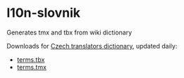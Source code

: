# l10n-slovnik
Generates tmx and tbx from wiki dictionary

Downloads for [Czech translators dictionary][1], updated daily:

* [terms.tbx](http://dl.cihar.com/l10n/terms.tbx)
* [terms.tmx](http://dl.cihar.com/l10n/terms.tmx)


[1]: http://wiki.l10n.cz/P%C5%99ekladatelsk%C3%BD_slovn%C3%ADk
